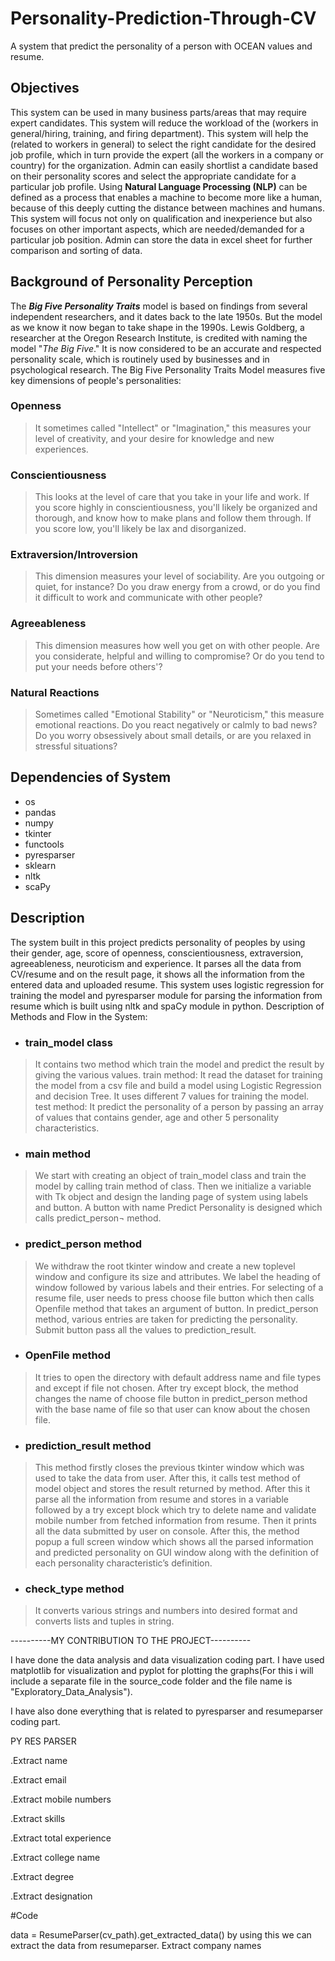 
# Personality-Prediction-Through-CV
A system that predict the personality of a person with OCEAN values and resume.

## Objectives
This system can be used in many business parts/areas that may require expert candidates. This system will reduce the workload of the (workers in general/hiring, training, and firing department). This system will help the (related to workers in general) to select the right candidate for the desired job profile, which in turn provide the expert (all the workers in a company or country) for the organization. Admin can easily shortlist a candidate based on their personality scores and select the appropriate candidate for a particular job profile.
Using **Natural Language Processing (NLP)** can be defined as a process that enables a machine to become more like a human, because of this deeply cutting the distance between machines and humans. This system will focus not only on qualification and inexperience but also focuses on other important aspects, which are needed/demanded for a particular job position. Admin can store the data in excel sheet for further comparison and sorting of data.

## Background of Personality Perception
The ***Big Five Personality Traits*** model is based on findings from several independent researchers, and it dates back to the late 1950s. But the model as we know it now began to take shape in the 1990s.
Lewis Goldberg, a researcher at the Oregon Research Institute, is credited with naming the model "*The Big Five*." It is now considered to be an accurate and respected personality scale, which is routinely used by businesses and in psychological research.
The Big Five Personality Traits Model measures five key dimensions of people's personalities:

### Openness 
>It sometimes called "Intellect" or "Imagination," this measures your level of creativity, and your desire for knowledge and new experiences.
### Conscientiousness
>This looks at the level of care that you take in your life and work. If you score highly in conscientiousness, you'll likely be organized and thorough, and know how to make plans and follow them through. If you score low, you'll likely be lax and disorganized.
### Extraversion/Introversion
>This dimension measures your level of sociability. Are you outgoing or quiet, for instance? Do you draw energy from a crowd, or do you find it difficult to work and communicate with other people?
### Agreeableness
>This dimension measures how well you get on with other people. Are you considerate, helpful and willing to compromise? Or do you tend to put your needs before others'?
### Natural Reactions
>Sometimes called "Emotional Stability" or "Neuroticism," this measure emotional reactions. Do you react negatively or calmly to bad news? Do you worry obsessively about small details, or are you relaxed in stressful situations?

## Dependencies of System

-  os
- pandas
- numpy
- tkinter
- functools
- pyresparser
- sklearn
- nltk
- scaPy


## Description
The system built in this project predicts personality of peoples by using their gender, age, score of openness, conscientiousness, extraversion, agreeableness, neuroticism and experience. It parses all the data from CV/resume and on the result page, it shows all the information from the entered data and uploaded resume. This system uses logistic regression for training the model and pyresparser module for parsing the information from resume which is built using nltk and spaCy module in python.
Description of Methods and Flow in the System:

- ### train_model class 

>It contains two method which train the model and predict the result by giving the various values.
train method: It read the dataset for training the model from a csv file and build a model using Logistic Regression and decision Tree. It uses different 7 values for training the model.
test method: It predict the personality of a person by passing an array of values that contains gender, age and other 5 personality characteristics.

- ### main method

>We start with creating an object of train_model class and train the model by calling train method of class. Then we initialize a variable with Tk object and design the landing page of system using labels and button. A button with name Predict Personality is designed which calls predict_person¬ method. 


- ### predict_person method
> We withdraw the root tkinter window and create a new toplevel window and configure its size and attributes. We label the heading of window followed by various labels and their entries. For selecting of a resume file, user needs to press choose file button which then calls Openfile method that takes an argument of button. In predict_person method, various entries are taken for predicting the personality. Submit button pass all the values to prediction_result.

- ### OpenFile method
>It tries to open the directory with default address name and file types and except if file not chosen. After try except block, the method changes the name of choose file button in predict_person method with the base name of file so that user can know about the chosen file.
 
- ### prediction_result method 
>This method firstly closes the previous tkinter window which was used to take the data from user. After this, it calls test method of model object and stores the result returned by method. After this it parse all the information from resume and stores in a variable followed by a try except block which try to delete name and validate mobile number from fetched information from resume. Then it prints all the data submitted by user on console. After this, the method popup a full screen window which shows all the parsed information and predicted personality on GUI window along with the definition of each personality characteristic’s definition.

- ### check_type method

>It converts various strings and numbers into desired format and converts lists and tuples in string. 






----------MY CONTRIBUTION TO THE PROJECT----------

I have done the data analysis and data visualization coding part. I have used matplotlib for visualization and pyplot for plotting the graphs(For this i will include a separate file in the source_code folder and the file name is "Exploratory_Data_Analysis").

I have also done everything that is related to pyresparser and resumeparser coding part.

PY RES PARSER

.Extract name

.Extract email

.Extract mobile numbers

.Extract skills

.Extract total experience

.Extract college name

.Extract degree

.Extract designation

#Code

data = ResumeParser(cv_path).get_extracted_data()  by using this we can extract the data from resumeparser.
Extract company names
